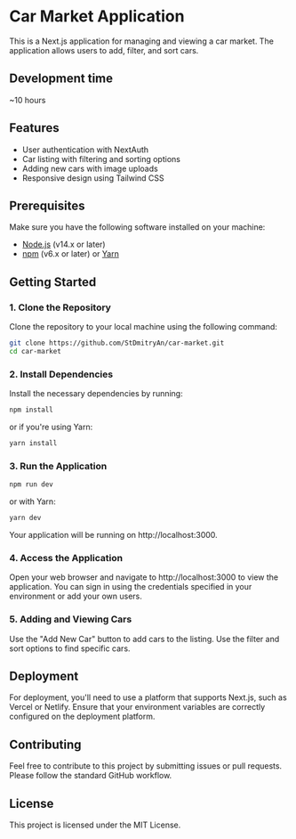 # Car Market Application

This is a Next.js application for managing and viewing a car market. The application allows users to add, filter, and sort cars. 

## Development time
 ~10 hours

## Features

- User authentication with NextAuth
- Car listing with filtering and sorting options
- Adding new cars with image uploads
- Responsive design using Tailwind CSS

## Prerequisites

Make sure you have the following software installed on your machine:

- [Node.js](https://nodejs.org/) (v14.x or later)
- [npm](https://www.npmjs.com/) (v6.x or later) or [Yarn](https://yarnpkg.com/)

## Getting Started

### 1. Clone the Repository

Clone the repository to your local machine using the following command:

```bash
git clone https://github.com/StDmitryAn/car-market.git
cd car-market
```

### 2. Install Dependencies
Install the necessary dependencies by running:

```bash
npm install
```

or if you're using Yarn:

```bash
yarn install
```

### 3. Run the Application

```bash
npm run dev
```

or with Yarn:

```bash
yarn dev
```

Your application will be running on http://localhost:3000.

### 4. Access the Application
Open your web browser and navigate to http://localhost:3000 to view the application. You can sign in using the credentials specified in your environment or add your own users.

### 5. Adding and Viewing Cars
Use the "Add New Car" button to add cars to the listing.
Use the filter and sort options to find specific cars.

## Deployment
For deployment, you'll need to use a platform that supports Next.js, such as Vercel or Netlify. Ensure that your environment variables are correctly configured on the deployment platform.

## Contributing
Feel free to contribute to this project by submitting issues or pull requests. Please follow the standard GitHub workflow.

## License
This project is licensed under the MIT License.
